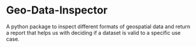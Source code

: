 # Geo-Data-Inspector
A python package to inspect different formats of geospatial data and return a report that helps us with deciding if a dataset is valid to a specific use case.
